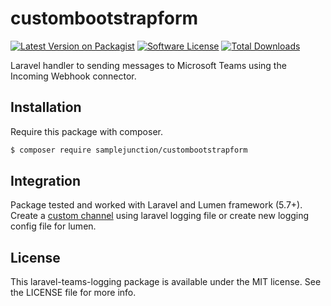# custombootstrapform

[![Latest Version on Packagist](https://img.shields.io/packagist/v/samplejunction/laravel-logger-for-teams.svg)](https://packagist.org/packages/samplejunction/laravel-logger-for-teams)
[![Software License](https://img.shields.io/badge/license-MIT-brightgreen.svg?style=flat-square)](LICENSE.md)
[![Total Downloads](https://img.shields.io/packagist/dt/samplejunction/laravel-logger-for-teams.svg)](https://packagist.org/packages/samplejunction/laravel-logger-for-teams)

Laravel handler to sending messages to Microsoft Teams using the Incoming Webhook connector.

## Installation

Require this package with composer.

```bash
$ composer require samplejunction/custombootstrapform
```

## Integration
Package tested and worked with Laravel and Lumen framework (5.7+). Create a [custom channel](https://laravel.com/docs/master/logging#creating-custom-channels) using laravel logging file or create new logging config file for lumen.

## License

This laravel-teams-logging package is available under the MIT license. See the LICENSE file for more info.

